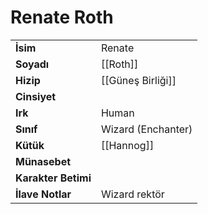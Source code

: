 # Renate Roth  
|  |  |  
|---|---|  
| **İsim** | Renate |  
| **Soyadı** | [[Roth]] |  
| **Hizip** | [[Güneş Birliği]] |  
| **Cinsiyet** |  |  
| **Irk** | Human |  
| **Sınıf** | Wizard (Enchanter) |  
| **Kütük** | [[Hannog]] |  
| **Münasebet** |  |  
| **Karakter Betimi** |  |  
| **İlave Notlar** | Wizard rektör |  
